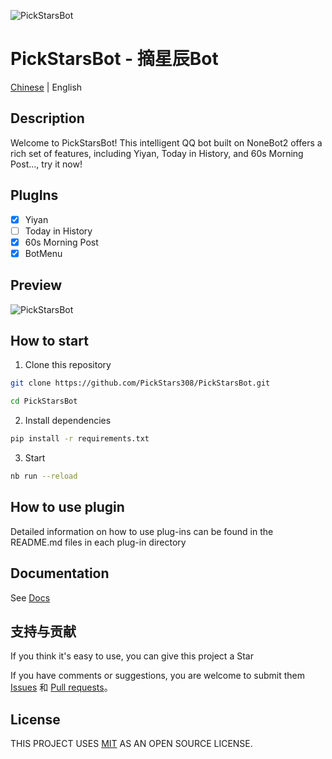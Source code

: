 ![PickStarsBot](https://socialify.git.ci/PickStars308/PickStarsBot/image?description=1&font=Inter&forks=1&issues=1&language=1&logo=https%3A%2F%2Fimg.picui.cn%2Ffree%2F2025%2F01%2F25%2F67948e715920d.png&name=1&owner=1&pattern=Circuit+Board&stargazers=1&theme=Auto)

# PickStarsBot - 摘星辰Bot

[Chinese](README_Zh.md) | English

## Description
Welcome to PickStarsBot! This intelligent QQ bot built on NoneBot2 offers a rich set of features, including Yiyan, Today in History, and 60s Morning Post..., try it now!

## PlugIns
- [x] Yiyan
- [ ] Today in History
- [x] 60s Morning Post
- [x] BotMenu

## Preview
![PickStarsBot](https://img.picui.cn/free/2025/01/26/679524c779630.jpg)

## How to start

1. Clone this repository
```bash
git clone https://github.com/PickStars308/PickStarsBot.git
```
```bash
cd PickStarsBot
```

2. Install dependencies
```bash
pip install -r requirements.txt
```

3. Start
```bash
nb run --reload
```


## How to use plugin
Detailed information on how to use plug-ins can be found in the README.md files in each plug-in directory

## Documentation

See [Docs](https://nonebot.dev/)

## 支持与贡献
If you think it's easy to use, you can give this project a Star

If you have comments or suggestions, you are welcome to submit them [Issues](https://github.com/PickStars308/PickStarsBot/issues) 和 [Pull requests](https://github.com/PickStars308/PickStarsBot/pulls)。

## License
THIS PROJECT USES [MIT](LICENSE) AS AN OPEN SOURCE LICENSE.

